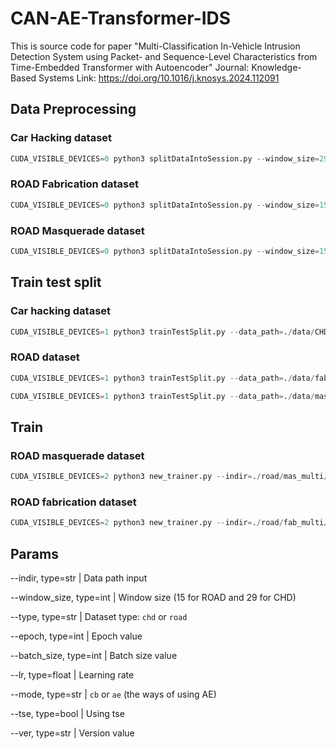 # CAN-AE-Transformer-IDS
This is source code for paper "Multi-Classification In-Vehicle Intrusion Detection System using Packet- and Sequence-Level Characteristics from Time-Embedded Transformer with Autoencoder"
Journal: Knowledge-Based Systems
Link: https://doi.org/10.1016/j.knosys.2024.112091

## Data Preprocessing
### Car Hacking dataset
```Python
CUDA_VISIBLE_DEVICES=0 python3 splitDataIntoSession.py --window_size=29 --strided=29 --attack_type=chd > data_preprocessing_chd.txt
```
### ROAD Fabrication dataset
```Python
CUDA_VISIBLE_DEVICES=0 python3 splitDataIntoSession.py --window_size=15 --strided=15 --attack_type=road_fab --indir=./road/fab_dataset --outdir=./road/fab_multi/TFRecord > data_preprocessing_roadfab.txt
```
### ROAD Masquerade dataset
```Python
CUDA_VISIBLE_DEVICES=0 python3 splitDataIntoSession.py --window_size=15 --strided=15 --attack_type=road_mas --indir=./road/mas_dataset --outdir=./road/mas_multi/TFRecord > data_preprocessing_roadmas.txt
```

## Train test split
### Car hacking dataset
```Python
CUDA_VISIBLE_DEVICES=1 python3 trainTestSplit.py --data_path=./data/CHD --window_size 29 --strided 29 --rid 1
```
### ROAD dataset
```Python
CUDA_VISIBLE_DEVICES=1 python3 trainTestSplit.py --data_path=./data/fab_dataset --window_size 15 --strided 15 --rid 1
```
```Python
CUDA_VISIBLE_DEVICES=1 python3 trainTestSplit.py --data_path=./data/mas_dataset --window_size 15 --strided 15 --rid 1
```

## Train
### ROAD masquerade dataset
```Python
CUDA_VISIBLE_DEVICES=2 python3 new_trainer.py --indir=./road/mas_multi/TFRecord_w15_s15/1/ --window_size=15 --batch_size=32 --type=road_mas --mode=cb --tse=True --epoch=150 --ver=2
```

### ROAD fabrication dataset
```Python
CUDA_VISIBLE_DEVICES=2 python3 new_trainer.py --indir=./road/fab_multi/TFRecord_w15_s15/1/ --window_size=15 --batch_size=32 --type=road_fab --mode=cb --tse=True --epoch=300 --ver=2
```

## Params
--indir, type=str          | Data path input

--window_size, type=int    | Window size (15 for ROAD and 29 for CHD)

--type, type=str           | Dataset type: `chd` or `road`

--epoch, type=int          | Epoch value

--batch_size, type=int     | Batch size value

--lr, type=float           | Learning rate

--mode, type=str           | `cb` or `ae` (the ways of using AE)

--tse, type=bool           | Using tse 

--ver, type=str            | Version value

